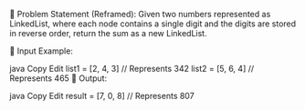 🔹 Problem Statement (Reframed):
Given two numbers represented as LinkedList<Integer>, where each node contains a single digit and the digits are stored in reverse order, return the sum as a new LinkedList<Integer>.

📌 Input Example:

java
Copy
Edit
list1 = [2, 4, 3]   // Represents 342
list2 = [5, 6, 4]   // Represents 465
📌 Output:

java
Copy
Edit
result = [7, 0, 8]  // Represents 807